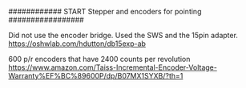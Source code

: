 ############ START Stepper and encoders for pointing #################


Did not use the encoder bridge.  Used the SWS and the 15pin adapter.
https://oshwlab.com/hdutton/db15exp-ab

600 p/r encoders that have 2400 counts per revolution
https://www.amazon.com/Taiss-Incremental-Encoder-Voltage-Warranty%EF%BC%89600P/dp/B07MX1SYXB/?th=1


